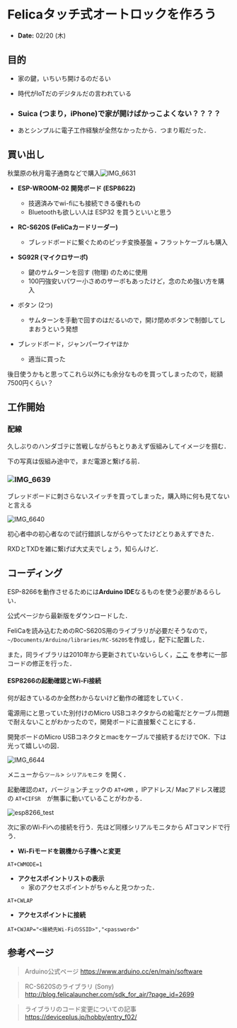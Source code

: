 # Felicaタッチ式オートロックを作ろう

- **Date:** 02/20 (木)



## 目的

- 家の鍵，いちいち開けるのだるい

- 時代がIoTだのデジタルだの言われている

  

- <h3>Suica (つまり，iPhone)で家が開けばかっこよくない？？？？</h3>

- あとシンプルに電子工作経験が全然なかったから．つまり暇だった．



## 買い出し

秋葉原の秋月電子通商などで購入![IMG_6631](/Users/tazoe/tazoWork/felica_door/img/IMG_6631.JPG)

- **ESP-WROOM-02 開発ボード (ESP8622)**
  - 技適済みでwi-fiにも接続できる優れもの
  - Bluetoothも欲しい人は ESP32 を買うといいと思う

- **RC-S620S (FeliCaカードリーダー)**
  - ブレッドボードに繋ぐためのピッチ変換基盤 + フラットケーブルも購入
- **SG92R (マイクロサーボ)**
  - 鍵のサムターンを回す (物理) のために使用
  - 100円強安いパワー小さめのサーボもあったけど，念のため強い方を購入
- ボタン (2つ)
  - サムターンを手動で回すのはだるいので，開け閉めボタンで制御してしまおうという発想
- ブレッドボード，ジャンパーワイヤほか
  - 適当に買った

後日使うかもと思ってこれら以外にも余分なものを買ってしまったので，総額7500円くらい？



## 工作開始

### 配線

久しぶりのハンダゴテに苦戦しながらもとりあえず仮組みしてイメージを掴む．

下の写真は仮組み途中で，まだ電源と繋げる前．

### ![IMG_6639](/Users/tazoe/tazoWork/felica_door/img/IMG_6639.JPG)



ブレッドボードに刺さらないスイッチを買ってしまった，購入時に何も見てないと言える

![IMG_6640](/Users/tazoe/tazoWork/felica_door/img/IMG_6640.JPG)

初心者中の初心者なので試行錯誤しながらやってたけどとりあえずできた．

RXDとTXDを雑に繋げば大丈夫でしょう，知らんけど．



## コーディング

ESP-8266を動作させるためには**Arduino IDE**なるものを使う必要があるらしい．

公式ページから最新版をダウンロードした．



FeliCaを読み込むためのRC-S620S用のライブラリが必要だそうなので，`~/Documents/Arduino/libraries/RC-S620S`を作成し，配下に配置した．

また，同ライブラリは2010年から更新されていないらしく，[ここ](https://deviceplus.jp/hobby/entry_f02/) を参考に一部コードの修正を行った．



#### ESP8266の起動確認とWi-Fi接続

何が起きているのか全然わからないけど動作の確認をしていく．

電源用にと思っていた別付けのMicro USBコネクタからの給電だとケーブル問題で耐えないことがわかったので，開発ボードに直接繋ぐことにする．

開発ボードのMicro USBコネクタとmacをケーブルで接続するだけでOK．下は光って嬉しいの図．

![IMG_6644](/Users/tazoe/tazoWork/felica_door/img/IMG_6644.JPG)

メニューから`ツール`> `シリアルモニタ` を開く．

起動確認の`AT`，バージョンチェックの `AT+GMR` ，IPアドレス/ Macアドレス確認の `AT+CIFSR`　が無事に動いていることがわかる．

![esp8266_test](/Users/tazoe/tazoWork/felica_door/img/esp8266_test.png)



次に家のWi-Fiへの接続を行う．先ほど同様シリアルモニタから ATコマンドで行う．

- **Wi-Fiモードを親機から子機へと変更**

``` 
AT+CWMODE=1
```

- **アクセスポイントリストの表示**
  - 家のアクセスポイントがちゃんと見つかった．

```
AT+CWLAP
```

- **アクセスポイントに接続**

```
AT+CWJAP="<接続先Wi-FiのSSID>","<password>"
```



## 参考ページ



> Arduino公式ページ https://www.arduino.cc/en/main/software

> RC-S620Sのライブラリ (Sony) http://blog.felicalauncher.com/sdk_for_air/?page_id=2699

> ライブラリのコード変更についての記事 https://deviceplus.jp/hobby/entry_f02/
